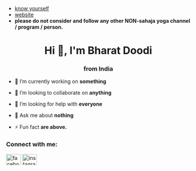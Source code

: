 - [know yourself](https://www.youtube.com/watch?v=OVH7JNRVSec)
- [website](https://www.sahajayoga.org.in/)
- **please do not consider and follow any other NON-sahaja yoga channel / program / person.**


<h1 align="center">Hi 👋, I'm Bharat Doodi</h1>
<h3 align="center">from India</h3>

- 🔭 I’m currently working on **something**

- 👯 I’m looking to collaborate on **anything**

- 🤝 I’m looking for help with **everyone**

- 💬 Ask me about **nothing**

- ⚡ Fun fact **are above.**

<h3 align="left">Connect with me:</h3>
<p align="left">

<a href="https://fb.com/facebook" target="blank"><img align="center" src="https://raw.githubusercontent.com/rahuldkjain/github-profile-readme-generator/master/src/images/icons/Social/facebook.svg" alt="facebook" height="30" width="40" /></a>
<a href="https://instagram.com/instagram" target="blank"><img align="center" src="https://raw.githubusercontent.com/rahuldkjain/github-profile-readme-generator/master/src/images/icons/Social/instagram.svg" alt="instagram" height="30" width="40" /></a>
